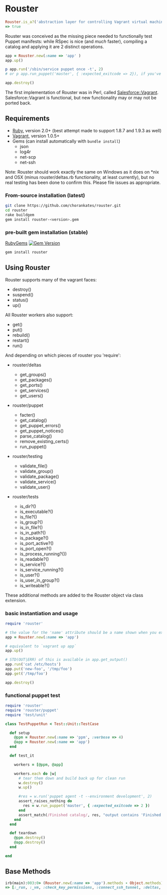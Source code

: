 Rouster
======

```rb
Rouster.is_a?('abstraction layer for controlling Vagrant virtual machines')
=> true
```

Rouster was conceived as the missing piece needed to functionally test Puppet manifests: while RSpec is nice (and _much_ faster), compiling a catalog and applying it are 2 distinct operations.

```rb
app = Rouster.new(:name => 'app' )
app.up()

p app.run('/sbin/service puppet once -t', 2)
# or p app.run_puppet('master', { :expected_exitcode => 2}), if you've required 'rouster/puppet'

app.destroy()
```

The first implementation of Rouster was in Perl, called [Salesforce::Vagrant](http://github.com/forcedotcom/SalesforceVagrant). Salesforce::Vagrant is functional, but new functionality may or may not be ported back.

## Requirements

* [Ruby](http://rubylang.org), version 2.0+ (best attempt made to support 1.8.7 and 1.9.3 as well)
* [Vagrant](http://vagrantup.com), version 1.0.5+
* Gems (can install automatically with ```bundle install```)
  * json
  * log4r
  * net-scp
  * net-ssh

Note: Rouster should work exactly the same on Windows as it does on \*nix and OSX (minus rouster/deltas.rb functionality, at least currently),
but no real testing has been done to confirm this. Please file issues as appropriate.

### From-source installation (latest)

```sh
git clone https://github.com/chorankates/rouster.git
cd rouster
rake buildgem
gem install rouster-<version>.gem
```

### pre-built gem installation (stable)

[RubyGems](http://rubygems.org/gems/rouster)
[![Gem Version](https://badge.fury.io/rb/rouster.png)](http://badge.fury.io/rb/rouster)

```sh
gem install rouster
```

## Using Rouster

Rouster supports many of the vagrant faces:
* destroy()
* suspend()
* status()
* up()

All Rouster workers also support:
* get()
* put()
* rebuild()
* restart()
* run()

And depending on which pieces of rouster you 'require':

* rouster/deltas
  * get_groups()
  * get_packages()
  * get_ports()
  * get_services()
  * get_users()

* rouster/puppet
  * facter()
  * get_catalog()
  * get_puppet_errors()
  * get_puppet_notices()
  * parse_catalog()
  * remove_existing_certs()
  * run_puppet()

* rouster/testing
  * validate_file()
  * validate_group()
  * validate_package()
  * validate_service()
  * validate_user()

* rouster/tests
  * is_dir?()
  * is_executable?()
  * is_file?()
  * is_group?()
  * is_in_file?()
  * is_in_path?()
  * is_package?()
  * is_port_active?()
  * is_port_open?()
  * is_process_running?())
  * is_readable?()
  * is_service?()
  * is_service_running?()
  * is_user?()
  * is_user_in_group?()
  * is_writeable?()

These additional methods are added to the Rouster object via class extension.

### basic instantiation and usage

```rb
require 'rouster'

# the value for the 'name' attribute should be a name shown when you execute `vagrant status`
app = Rouster.new(:name => 'app')

# equivalent to `vagrant up app`
app.up()

# STD(OUT|ERR) of this is available in app.get_output()
app.run('cat /etc/hosts')
app.put('new-foo', '/tmp/foo')
app.get('/tmp/foo')

app.destroy()
```

### functional puppet test

```rb
require 'rouster'
require 'rouster/puppet'
require 'test/unit'

class TestPuppetRun < Test::Unit::TestCase

  def setup
    @ppm = Rouster.new(:name => 'ppm', :verbose => 4)
    @app = Rouster.new(:name => 'app')
  end

  def test_it

    workers = [@ppm, @app]

    workers.each do |w|
      # tear them down and build back up for clean run
      w.destroy()
      w.up()

      #res = w.run('puppet agent -t --environment development', 2)
      assert_raises_nothing do
        res = w.run_puppet('master', { :expected_exitcode => 2 })
      end
      assert_match(/Finished catalog/, res, "output contains 'Finished catalog'")
    end
  end

  def teardown
    @ppm.destroy()
    @app.destroy()
  end

end
```


## Base Methods

```rb
irb(main):003:0> (Rouster.new(:name => 'app').methods - Object.methods).sort
=> [:_run, :_vm, :check_key_permissions, :connect_ssh_tunnel, :deltas, :destroy, :dir, :exitcode, :facter, :facts, :file, :generate_unique_mac, :get, :get_catalog, :get_groups, :get_output, :get_packages, :get_ports, :get_puppet_errors, :get_puppet_notices, :get_services, :get_ssh_info, :get_users, :is_available_via_ssh?, :is_dir?, :is_executable?, :is_file?, :is_group?, :is_in_file?, :is_in_path?, :is_package?, :is_passthrough?, :is_port_active?, :is_port_open?, :is_process_running?, :is_readable?, :is_service?, :is_service_running?, :is_user?, :is_user_in_group?, :is_writeable?, :log, :os_type, :output, :parse_catalog, :parse_ls_string, :passthrough, :put, :rebuild, :remove_existing_certs, :restart, :run, :run_puppet, :sshkey, :status, :sudo, :suspend, :traverse_up, :up, :uses_sudo?, :vagrantfile, :verbosity]
```
